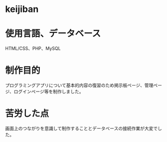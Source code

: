 # keijiban
# 使用言語、データベース
HTML/CSS、PHP、MySQL


# 制作目的
プログラミングアプリについて基本的内容の復習のため掲示板ページ、管理ページ、ログインページ等を制作しました。

# 苦労した点
画面上のつながりを意識して制作することとデータベースの接続作業が大変でした。

